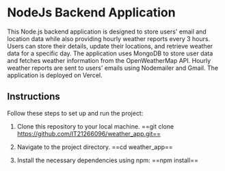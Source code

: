 # NodeJs Backend Application
This Node.js backend application is designed to store users' email and location data while also providing hourly weather reports every 3 hours. Users can store their details, update their locations, and retrieve weather data for a specific day. The application uses MongoDB to store user data and fetches weather information from the OpenWeatherMap API. Hourly weather reports are sent to users' emails using Nodemailer and Gmail. The application is deployed on Vercel.

## Instructions

Follow these steps to set up and run the project:

1. Clone this repository to your local machine.
   ==git clone https://github.com/IT21266096/weather_app.git==
   
2. Navigate to the project directory.
   ==cd weather_app==
4. Install the necessary dependencies using npm:
   ==npm install==
